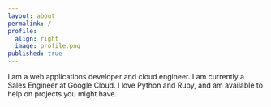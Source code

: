```yaml
---
layout: about
permalink: /
profile:
  align: right
  image: profile.png
published: true
---
```


I am a web applications developer and cloud engineer. I am currently a Sales Engineer at Google Cloud. I love Python and Ruby, and am available to help on projects you might have.
